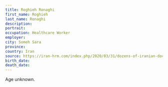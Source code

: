 ```yaml
---
title: Roghieh Ronaghi
first_name: Roghieh
last_name: Ronaghi
description: 
portrait: 
occupation: Healthcare Worker
employer: 
city: Someh Sara
province: 
country: Iran
source: https://iran-hrm.com/index.php/2020/03/31/dozens-of-iranian-doctors-died-during-irans-coronavirus-crisis/
birth_date: 
death_date: 
---
```


Age unknown.